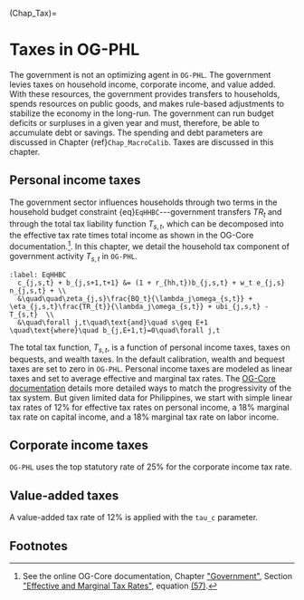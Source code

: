(Chap_Tax)=
# Taxes in OG-PHL

The government is not an optimizing agent in `OG-PHL`. The government levies taxes on household income, corporate income, and value added. With these resources, the government provides transfers to households, spends resources on public goods, and makes rule-based adjustments to stabilize the economy in the long-run. The government can run budget deficits or surpluses in a given year and must, therefore, be able to accumulate debt or savings.  The spending and debt parameters are discussed in Chapter {ref}`Chap_MacroCalib`.  Taxes are discussed in this chapter.


## Personal income taxes
The government sector influences households through two terms in the household budget constraint {eq}`EqHHBC`---government transfers $TR_{t}$ and through the total tax liability function $T_{s,t}$, which can be decomposed into the effective tax rate times total income as shown in the OG-Core documentation.[^TaxEq]. In this chapter, we detail the household tax component of government activity $T_{s,t}$ in `OG-PHL`.

```{math}
:label: EqHHBC
  c_{j,s,t} + b_{j,s+1,t+1} &= (1 + r_{hh,t})b_{j,s,t} + w_t e_{j,s} n_{j,s,t} + \\
  &\quad\quad\zeta_{j,s}\frac{BQ_t}{\lambda_j\omega_{s,t}} + \eta_{j,s,t}\frac{TR_{t}}{\lambda_j\omega_{s,t}} + ubi_{j,s,t} - T_{s,t}  \\
  &\quad\forall j,t\quad\text{and}\quad s\geq E+1 \quad\text{where}\quad b_{j,E+1,t}=0\quad\forall j,t
```

The total tax function, $T_{s,t}$, is a function of personal income taxes, taxes on bequests, and wealth taxes.  In the default calibration, wealth and bequest taxes are set to zero in `OG-PHL`. Personal income taxes are modeled as linear taxes and set to average effective and marginal tax rates. The [OG-Core documentation](https://pslmodels.github.io/OG-Core/content/theory/government.html#taxes) details more detailed ways to match the progressivity of the tax system.  But given limited data for Philippines, we start with simple linear tax rates of 12% for effective tax rates on personal income, a 18% marginal tax rate on capital income, and a 18\% marginal tax rate on labor income.

## Corporate income taxes

`OG-PHL` uses the top statutory rate of 25% for the corporate income tax rate.

## Value-added taxes

A value-added tax rate of 12% is applied with the `tau_c` parameter.


## Footnotes

[^TaxEq]: See the online OG-Core documentation, Chapter ["Government"](https://pslmodels.github.io/OG-Core/content/theory/government.html), Section ["Effective and Marginal Tax Rates"](https://pslmodels.github.io/OG-Core/content/theory/government.html#effective-and-marginal-tax-rates), equation [(57)](https://pslmodels.github.io/OG-Core/content/theory/government.html#equation-eqtaxcalcliabetr2).
